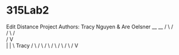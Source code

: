 # 315Lab2
Edit Distance Project
Authors: Tracy Nguyen & Are Oelsner
           __     __
          /  \   /  \
         /    \ /    \
        /      V      \
        |             |
        \    Tracy    /
         \           /
          \         /
           \       /
            \     /
             \   /
              \ /
               V
